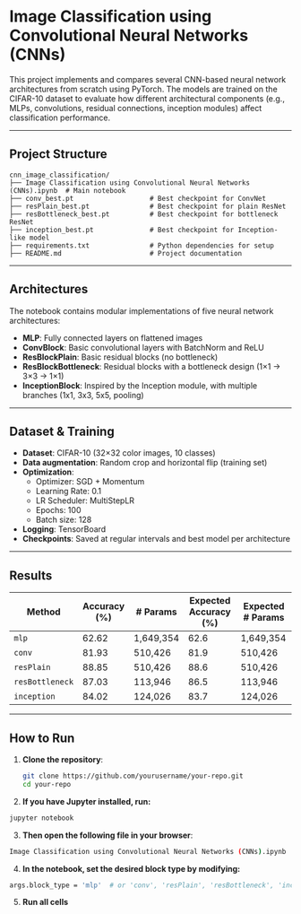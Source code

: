 # Image Classification using Convolutional Neural Networks (CNNs)

This project implements and compares several CNN-based neural network architectures from scratch using PyTorch. The models are trained on the CIFAR-10 dataset to evaluate how different architectural components (e.g., MLPs, convolutions, residual connections, inception modules) affect classification performance.

---

## Project Structure

```text
cnn_image_classification/
├── Image Classification using Convolutional Neural Networks (CNNs).ipynb  # Main notebook
├── conv_best.pt                   # Best checkpoint for ConvNet
├── resPlain_best.pt               # Best checkpoint for plain ResNet
├── resBottleneck_best.pt          # Best checkpoint for bottleneck ResNet
├── inception_best.pt              # Best checkpoint for Inception-like model
├── requirements.txt               # Python dependencies for setup
├── README.md                      # Project documentation
```

---

## Architectures

The notebook contains modular implementations of five neural network architectures:

- **MLP**: Fully connected layers on flattened images
- **ConvBlock**: Basic convolutional layers with BatchNorm and ReLU
- **ResBlockPlain**: Basic residual blocks (no bottleneck)
- **ResBlockBottleneck**: Residual blocks with a bottleneck design (1×1 → 3×3 → 1×1)
- **InceptionBlock**: Inspired by the Inception module, with multiple branches (1x1, 3x3, 5x5, pooling)

---

## Dataset & Training

- **Dataset**: CIFAR-10 (32×32 color images, 10 classes)
- **Data augmentation**: Random crop and horizontal flip (training set)
- **Optimization**:
  - Optimizer: SGD + Momentum
  - Learning Rate: 0.1
  - LR Scheduler: MultiStepLR
  - Epochs: 100
  - Batch size: 128
- **Logging**: TensorBoard
- **Checkpoints**: Saved at regular intervals and best model per architecture

---

## Results

| Method        | Accuracy (%) | # Params   | Expected Accuracy (%) | Expected # Params |
|---------------|--------------|------------|------------------------|-------------------|
| `mlp`         | 62.62        | 1,649,354  | 62.6                   | 1,649,354         |
| `conv`        | 81.93        | 510,426    | 81.9                   | 510,426           |
| `resPlain`    | 88.85        | 510,426    | 88.6                   | 510,426           |
| `resBottleneck` | 87.03      | 113,946    | 86.5                   | 113,946           |
| `inception`   | 84.02        | 124,026    | 83.7                   | 124,026           |

---

## How to Run

1. **Clone the repository**:
   ```bash
   git clone https://github.com/yourusername/your-repo.git
   cd your-repo
   ```

2. **If you have Jupyter installed, run:**
  ```bash
  jupyter notebook
  ```

3. **Then open the following file in your browser**:
  ```bash
  Image Classification using Convolutional Neural Networks (CNNs).ipynb
  ```

4. **In the notebook, set the desired block type by modifying:**
  ```bash
  args.block_type = 'mlp'  # or 'conv', 'resPlain', 'resBottleneck', 'inception'
  ```

5. **Run all cells**
